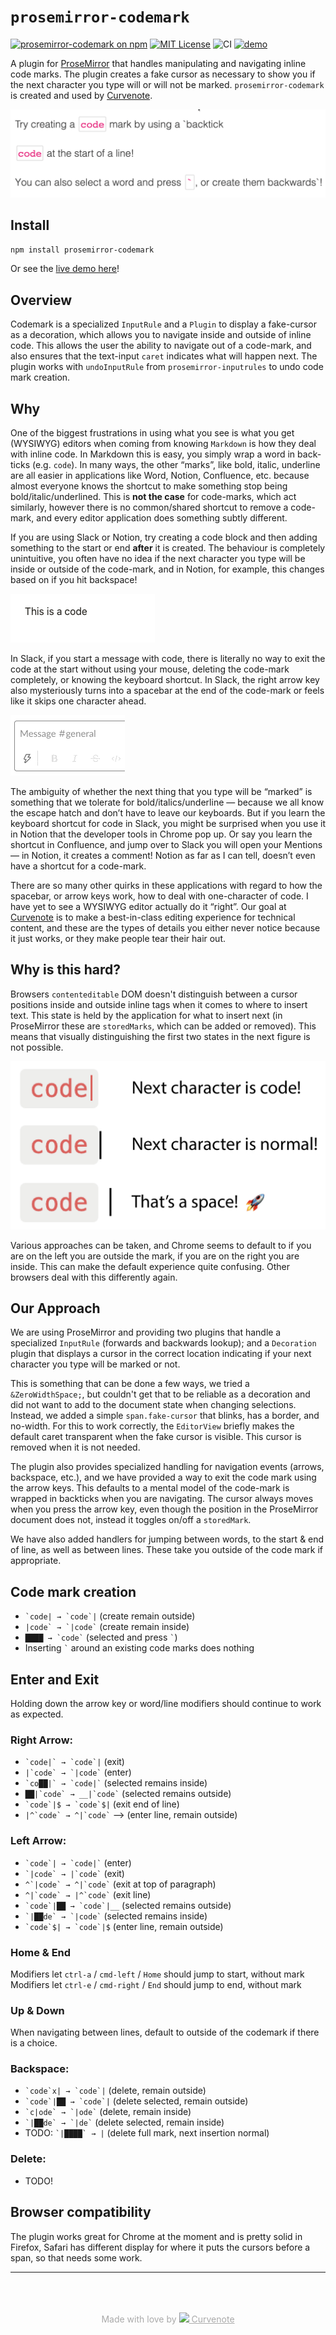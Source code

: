# `prosemirror-codemark`

[![prosemirror-codemark on npm](https://img.shields.io/npm/v/prosemirror-codemark.svg)](https://www.npmjs.com/package/prosemirror-codemark)
[![MIT License](https://img.shields.io/badge/license-MIT-blue.svg)](https://github.com/curvenote/prosemirror-codemark/blob/master/LICENSE)
![CI](https://github.com/curvenote/prosemirror-codemark/workflows/CI/badge.svg)
[![demo](https://img.shields.io/badge/live-demo-blue)](https://curvenote.github.io/prosemirror-codemark/)

A plugin for [ProseMirror](https://prosemirror.net/) that handles manipulating and navigating inline code marks.
The plugin creates a fake cursor as necessary to show you if the next character you type will or will not be marked.
`prosemirror-codemark` is created and used by [Curvenote](https://curvenote.com).

[![Codemark](./demo/codemark.gif)](https://curvenote.github.io/prosemirror-codemark/)

## Install

```bash
npm install prosemirror-codemark
```

Or see the [live demo here](https://curvenote.github.io/prosemirror-codemark/)!

## Overview

Codemark is a specialized `InputRule` and a `Plugin` to display a fake-cursor as a decoration, which allows you to navigate inside and outside of inline code. This allows the user the ability to navigate out of a code-mark, and also ensures that the text-input `caret` indicates what will happen next. The plugin works with `undoInputRule` from `prosemirror-inputrules` to undo code mark creation.

## Why

One of the biggest frustrations in using what you see is what you get (WYSIWYG) editors when coming from knowing `Markdown` is how they deal with inline code. In Markdown this is easy, you simply wrap a word in back-ticks (e.g. `code`). In many ways, the other “marks”, like bold, italic, underline are all easier in applications like Word, Notion, Confluence, etc. because almost everyone knows the shortcut to make something stop being bold/italic/underlined. This is **not the case** for code-marks, which act similarly, however there is no common/shared shortcut to remove a code-mark, and every editor application does something subtly different.

If you are using Slack or Notion, try creating a code block and then adding something to the start or end **after** it is created. The behaviour is completely unintuitive, you often have no idea if the next character you type will be inside or outside of the code-mark, and in Notion, for example, this changes based on if you hit backspace!

![Notion](./demo/notion.gif)

In Slack, if you start a message with code, there is literally no way to exit the code at the start without using your mouse, deleting the code-mark completely, or knowing the keyboard shortcut. In Slack, the right arrow key also mysteriously turns into a spacebar at the end of the code-mark or feels like it skips one character ahead.

![Slack](./demo/slack.gif)

The ambiguity of whether the next thing that you type will be “marked” is something that we tolerate for bold/italics/underline — because we all know the escape hatch and don’t have to leave our keyboards. But if you learn the keyboard shortcut for code in Slack, you might be surprised when you use it in Notion that the developer tools in Chrome pop up. Or say you learn the shortcut in Confluence, and jump over to Slack you will open your Mentions — in Notion, it creates a comment! Notion as far as I can tell, doesn’t even have a shortcut for a code-mark.

There are so many other quirks in these applications with regard to how the spacebar, or arrow keys work, how to deal with one-character of code. I have yet to see a WYSIWYG editor actually do it “right”. Our goal at [Curvenote](https://curvenote.com) is to make a best-in-class editing experience for technical content, and these are the types of details you either never notice because it just works, or they make people tear their hair out.

## Why is this hard?

Browsers `contenteditable` DOM doesn't distinguish between a cursor positions inside and outside inline tags when it comes to where to insert text. This state is held by the application for what to insert next (in ProseMirror these are `storedMarks`, which can be added or removed). This means that visually distinguishing the first two states in the next figure is not possible.

![Legend](./demo/legend.png)

Various approaches can be taken, and Chrome seems to default to if you are on the left you are outside the mark, if you are on the right you are inside. This can make the default experience quite confusing. Other browsers deal with this differently again.

## Our Approach

We are using ProseMirror and providing two plugins that handle a specialized `InputRule` (forwards and backwards lookup); and a `Decoration` plugin that displays a cursor in the correct location indicating if your next character you type will be marked or not.

This is something that can be done a few ways, we tried a `&ZeroWidthSpace;`, but couldn't get that to be reliable as a decoration and did not want to add to the document state when changing selections. Instead, we added a simple `span.fake-cursor` that blinks, has a border, and no-width. For this to work correctly, the `EditorView` briefly makes the default caret transparent when the fake cursor is visible. This cursor is removed when it is not needed.

The plugin also provides specialized handling for navigation events (arrows, backspace, etc.), and we have provided a way to exit the code mark using the arrow keys. This defaults to a mental model of the code-mark is wrapped in backticks when you are navigating. The cursor always moves when you press the arrow key, even though the position in the ProseMirror document does not, instead it toggles on/off a `storedMark`.

We have also added handlers for jumping between words, to the start & end of line, as well as between lines. These take you outside of the code mark if appropriate.

## Code mark creation

- `` `code| → `code`| `` (create remain outside)
- `` |code` → `|code` `` (create remain inside)
- `` ████ → `code` `` (selected and press `` ` ``)
- Inserting `` ` `` around an existing code marks does nothing

## Enter and Exit

Holding down the arrow key or word/line modifiers should continue to work as expected.

### Right Arrow:

- `` `code|` → `code`| `` (exit)
- `` |`code` → `|code` `` (enter)
- `` `co██|` → `code|` `` (selected remains inside)
- `` ██|`code` → __|`code` `` (selected remains outside)
- `` `code`|$ → `code`$| `` (exit end of line)
- `` |^`code` → ^|`code` `` --> (enter line, remain outside)

### Left Arrow:

- `` `code`| → `code|` `` (enter)
- `` `|code` → |`code` `` (exit)
- `` ^`|code` → ^|`code` `` (exit at top of paragraph)
- `` ^|`code` → |^`code` `` (exit line)
- `` `code`|██ → `code`|__ `` (selected remains outside)
- `` `|██de` → `|code` `` (selected remains inside)
- `` `code`$| → `code`|$ `` (enter line, remain outside)

### Home & End

Modifiers let `ctrl-a` / `cmd-left` / `Home` should jump to start, without mark
Modifiers let `ctrl-e` / `cmd-right` / `End` should jump to end, without mark

### Up & Down

When navigating between lines, default to outside of the codemark if there is a choice.

### Backspace:

- `` `code`x| → `code`| `` (delete, remain outside)
- `` `code`|██ → `code`| `` (delete selected, remain outside)
- `` `c|ode` → `|ode` `` (delete, remain inside)
- `` `|██de` → `|de` `` (delete selected, remain inside)
- TODO: `` `|████` → | `` (delete full mark, next insertion normal)

### Delete:

- TODO!

## Browser compatibility

The plugin works great for Chrome at the moment and is pretty solid in Firefox, Safari has different display for where it puts the cursors before a span, so that needs some work.

---

<p style="text-align: center; color: #aaa; padding-top: 50px">
  Made with love by
  <a href="https://curvenote.com" target="_blank" style="color: #aaa">
    <img src="https://curvenote.dev/images/icon.png" style="height: 1em" /> Curvenote
  </a>
</p>
